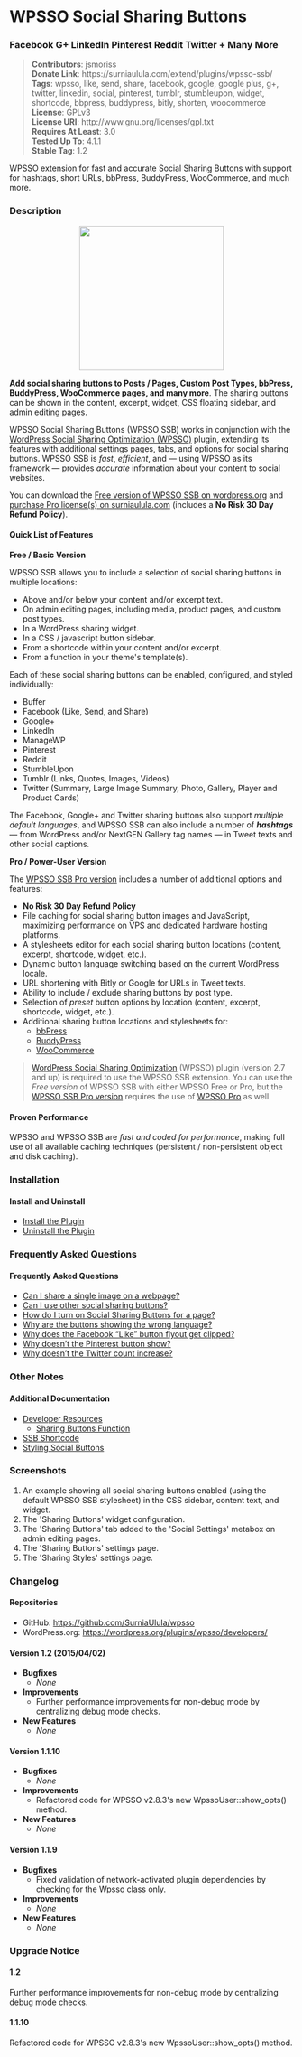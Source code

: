 <h1>WPSSO Social Sharing Buttons</h1><h3>Facebook G+ LinkedIn Pinterest Reddit Twitter + Many More</h3>

<blockquote>
<strong>Contributors</strong>: jsmoriss<br/>
<strong>Donate Link</strong>: https://surniaulula.com/extend/plugins/wpsso-ssb/<br/>
<strong>Tags</strong>: wpsso, like, send, share, facebook, google, google plus, g+, twitter, linkedin, social, pinterest, tumblr, stumbleupon, widget, shortcode, bbpress, buddypress, bitly, shorten, woocommerce<br/>
<strong>License</strong>: GPLv3<br/>
<strong>License URI</strong>: http://www.gnu.org/licenses/gpl.txt<br/>
<strong>Requires At Least</strong>: 3.0<br/>
<strong>Tested Up To</strong>: 4.1.1<br/>
<strong>Stable Tag</strong>: 1.2<br/>
</blockquote>

<p>

WPSSO extension for fast and accurate Social Sharing Buttons with support for hashtags, short URLs, bbPress, BuddyPress, WooCommerce, and much more.

</p>

<h3>Description</h3>

<p align="center"><img src="https://surniaulula.github.io/wpsso-ssb/assets/icon-256x256.png" width="256" height="256" /></p>
<p><strong>Add social sharing buttons to Posts / Pages, Custom Post Types, bbPress, BuddyPress, WooCommerce pages, and many more</strong>. The sharing buttons can be shown in the content, excerpt, widget, CSS floating sidebar, and admin editing pages.</p>

<p>WPSSO Social Sharing Buttons (WPSSO SSB) works in conjunction with the <a href="https://wordpress.org/plugins/wpsso/">WordPress Social Sharing Optimization (WPSSO)</a> plugin, extending its features with additional settings pages, tabs, and options for social sharing buttons. WPSSO SSB is <em>fast</em>, <em>efficient</em>, and &mdash; using WPSSO as its framework &mdash; provides <em>accurate</em> information about your content to social websites.</p>

<p>You can download the <a href="https://wordpress.org/plugins/wpsso-ssb/">Free version of WPSSO SSB on wordpress.org</a> and <a href="(http://surniaulula.com/extend/plugins/wpsso-ssb/">purchase Pro license(s) on surniaulula.com</a> (includes a <strong>No Risk 30 Day Refund Policy</strong>).</p>

<h4>Quick List of Features</h4>

**Free / Basic Version**

WPSSO SSB allows you to include a selection of social sharing buttons in multiple locations:

* Above and/or below your content and/or excerpt text.
* On admin editing pages, including media, product pages, and custom post types.
* In a WordPress sharing widget.
* In a CSS / javascript button sidebar.
* From a shortcode within your content and/or excerpt.
* From a function in your theme's template(s).

Each of these social sharing buttons can be enabled, configured, and styled individually:

* Buffer
* Facebook (Like, Send, and Share)
* Google+
* LinkedIn
* ManageWP
* Pinterest
* Reddit
* StumbleUpon
* Tumblr (Links, Quotes, Images, Videos)
* Twitter (Summary, Large Image Summary, Photo, Gallery, Player and Product Cards)

The Facebook, Google+ and Twitter sharing buttons also support *multiple default languages*, and WPSSO SSB can also include a number of ***hashtags*** &mdash; from WordPress and/or NextGEN Gallery tag names &mdash; in Tweet texts and other social captions.

**Pro / Power-User Version**

The [WPSSO SSB Pro version](http://surniaulula.com/extend/plugins/wpsso-ssb/) includes a number of additional options and features:

* <strong>No Risk 30 Day Refund Policy</strong>
* File caching for social sharing button images and JavaScript, maximizing performance on VPS and dedicated hardware hosting platforms.
* A stylesheets editor for each social sharing button locations (content, excerpt, shortcode, widget, etc.).
* Dynamic button language switching based on the current WordPress locale.
* URL shortening with Bitly or Google for URLs in Tweet texts.
* Ability to include / exclude sharing buttons by post type.
* Selection of <em>preset</em> button options by location (content, excerpt, shortcode, widget, etc.).
* Additional sharing button locations and stylesheets for:
	* [bbPress](https://wordpress.org/plugins/bbpress/)
	* [BuddyPress](https://wordpress.org/plugins/buddypress/)
	* [WooCommerce](https://wordpress.org/plugins/woocommerce/)

<blockquote>
<p><a href="https://wordpress.org/plugins/wpsso/">WordPress Social Sharing Optimization</a> (WPSSO) plugin (version 2.7 and up) is required to use the WPSSO SSB extension. You can use the <em>Free version</em> of WPSSO SSB with either WPSSO Free or Pro, but the <a href="http://surniaulula.com/extend/plugins/wpsso-ssb/">WPSSO SSB Pro version</a> requires the use of <a href="http://surniaulula.com/extend/plugins/wpsso/">WPSSO Pro</a> as well.</p>
</blockquote>

<h4>Proven Performance</h4>

WPSSO and WPSSO SSB are *fast and coded for performance*, making full use of all available caching techniques (persistent / non-persistent object and disk caching).

<h3>Installation</h3>

<h4>Install and Uninstall</h4>

<ul>
	<li><a href="http://surniaulula.com/codex/plugins/wpsso-ssb/installation/install-the-plugin/">Install the Plugin</a></li>
	<li><a href="http://surniaulula.com/codex/plugins/wpsso-ssb/installation/uninstall-the-plugin/">Uninstall the Plugin</a></li>
</ul>

<h3>Frequently Asked Questions</h3>

<h4>Frequently Asked Questions</h4>

<ul>
	<li><a href="http://surniaulula.com/codex/plugins/wpsso-ssb/faq/can-i-share-a-single-image-on-a-webpage/">Can I share a single image on a webpage?</a></li>
	<li><a href="http://surniaulula.com/codex/plugins/wpsso-ssb/faq/can-i-use-other-social-sharing-buttons/">Can I use other social sharing buttons?</a></li>
	<li><a href="http://surniaulula.com/codex/plugins/wpsso-ssb/faq/how-do-i-turn-on-social-sharing-buttons-for-a-page/">How do I turn on Social Sharing Buttons for a page?</a></li>
	<li><a href="http://surniaulula.com/codex/plugins/wpsso-ssb/faq/why-are-the-buttons-showing-the-wrong-language/">Why are the buttons showing the wrong language?</a></li>
	<li><a href="http://surniaulula.com/codex/plugins/wpsso-ssb/faq/why-does-the-facebook-like-button-flyout-get-clipped/">Why does the Facebook “Like” button flyout get clipped?</a></li>
	<li><a href="http://surniaulula.com/codex/plugins/wpsso-ssb/faq/why-doesnt-the-pinterest-button-show/">Why doesn’t the Pinterest button show?</a></li>
	<li><a href="http://surniaulula.com/codex/plugins/wpsso-ssb/faq/why-doesnt-the-twitter-count-increase/">Why doesn’t the Twitter count increase?</a></li>
</ul>

<h3>Other Notes</h3>

<h4>Additional Documentation</h4>

<ul>
	<li><a href="http://surniaulula.com/codex/plugins/wpsso-ssb/notes/developer/">Developer Resources</a>
	<ul>
		<li><a href="http://surniaulula.com/codex/plugins/wpsso-ssb/notes/developer/sharing-buttons-function/">Sharing Buttons Function</a></li>
	</ul></li>
	<li><a href="http://surniaulula.com/codex/plugins/wpsso-ssb/notes/ssb-shortcode/">SSB Shortcode</a></li> 
	<li><a href="http://surniaulula.com/codex/plugins/wpsso-ssb/notes/styling-social-buttons/">Styling Social Buttons</a></li>
</ul>

<h3>Screenshots</h3>

01. An example showing all social sharing buttons enabled (using the default WPSSO SSB stylesheet) in the CSS sidebar, content text, and widget.
02. The 'Sharing Buttons' widget configuration.
03. The 'Sharing Buttons' tab added to the 'Social Settings' metabox on admin editing pages.
04. The 'Sharing Buttons' settings page.
05. The 'Sharing Styles' settings page.

<h3>Changelog</h3>

<h4>Repositories</h4>

* GitHub: https://github.com/SurniaUlula/wpsso
* WordPress.org: https://wordpress.org/plugins/wpsso/developers/

<h4>Version 1.2 (2015/04/02)</h4>

* **Bugfixes**
	* *None*
* **Improvements**
	* Further performance improvements for non-debug mode by centralizing debug mode checks.
* **New Features**
	* *None*

<h4>Version 1.1.10</h4>

* **Bugfixes**
	* *None*
* **Improvements**
	* Refactored code for WPSSO v2.8.3's new WpssoUser::show_opts() method.
* **New Features**
	* *None*

<h4>Version 1.1.9</h4>

* **Bugfixes**
	* Fixed validation of network-activated plugin dependencies by checking for the Wpsso class only.
* **Improvements**
	* *None*
* **New Features**
	* *None*

<h3>Upgrade Notice</h3>

<h4>1.2</h4>

Further performance improvements for non-debug mode by centralizing debug mode checks.

<h4>1.1.10</h4>

Refactored code for WPSSO v2.8.3's new WpssoUser::show_opts() method.

